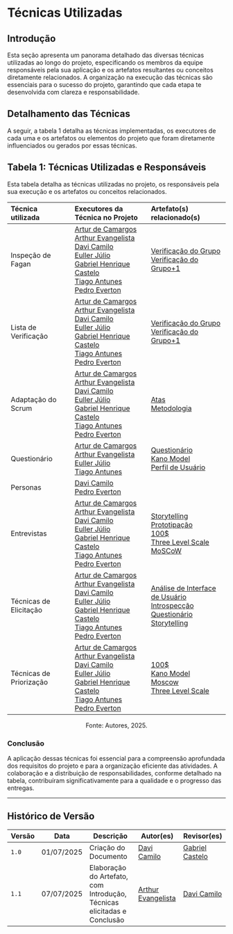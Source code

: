# Técnicas Utilizadas

## Introdução


Esta seção apresenta um panorama detalhado das diversas técnicas utilizadas ao longo do projeto, especificando os membros da equipe responsáveis pela sua aplicação e os artefatos resultantes ou conceitos diretamente relacionados. A organização na execução das técnicas são essenciais para o sucesso do projeto, garantindo que cada etapa te desenvolvida com clareza e responsabilidade.

## Detalhamento das Técnicas

A seguir, a tabela 1 detalha as técnicas implementadas, os executores de cada uma e os artefatos ou elementos do projeto que foram diretamente influenciados ou gerados por essas técnicas.

## Tabela 1: Técnicas Utilizadas e Responsáveis

Esta tabela detalha as técnicas utilizadas no projeto, os responsáveis pela sua execução e os artefatos ou conceitos relacionados.

| Técnica utilizada          | Executores da Técnica no Projeto                                                                                                                                                                                                                                                                                                                                                                                                                         | Artefato(s) relacionado(s)                                                                                                                                                                                                                                                                                                                                                                                                                                                                                                                                                                    |
| :------------------------- | :------------------------------------------------------------------------------------------------------------------------------------------------------------------------------------------------------------------------------------------------------------------------------------------------------------------------------------------------------------------------------------------------------------------------------------------------------- | :------------------------------------------------------------------------------------------------------------------------------------------------------------------------------------------------------------------------------------------------------------------------------------------------------------------------------------------------------------------------------------------------------------------------------------------------------------------------------------------------------------------------------------------------------------------------------------------- |
| Inspeção de Fagan          | [Artur de Camargos](https://github.com/arthurdcr) <br> [Arthur Evangelista](https://github.com/arthurevg) <br> [Davi Camilo](https://github.com/Davicamilo23) <br> [Euller Júlio](https://github.com/Potatoyz908) <br> [Gabriel Henrique Castelo](https://github.com/GabrielCastelo-31) <br> [Tiago Antunes](https://github.com/TiagoBalieiro) <br> [Pedro Everton](https://github.com/pedroeverton217)                                                              | [Verificação do Grupo](https://requisitos-de-software.github.io/2025.1-Cinemark/verifica%C3%A7%C3%B5es/lista-verifica%C3%A7%C3%A3o-01/) <br> [Verificação do Grupo+1](https://requisitos-de-software.github.io/2025.1-Cinemark/verifica%C3%A7%C3%A3o-01%2B1/)                                                                                                                                                                                                                                                                                                                                             |
| Lista de Verificação       | [Artur de Camargos](https://github.com/arthurdcr) <br> [Arthur Evangelista](https://github.com/arthurevg) <br> [Davi Camilo](https://github.com/Davicamilo23) <br> [Euller Júlio](https://github.com/Potatoyz908) <br> [Gabriel Henrique Castelo](https://github.com/GabrielCastelo-31) <br> [Tiago Antunes](https://github.com/TiagoBalieiro) <br> [Pedro Everton](https://github.com/pedroeverton217)                                                              | [Verificação do Grupo](https://requisitos-de-software.github.io/2025.1-Cinemark/verifica%C3%A7%C3%A3o-01/) <br> [Verificação do Grupo+1](https://requisitos-de-software.github.io/2025.1-Cinemark/verifica%C3%A7%C3%A3o-01%2B1/)                                                                                                                                                                                                                                                                                                                                                                            |
| Adaptação do Scrum         | [Artur de Camargos](https://github.com/arthurdcr) <br> [Arthur Evangelista](https://github.com/arthurevg) <br> [Davi Camilo](https://github.com/Davicamilo23) <br> [Euller Júlio](https://github.com/Potatoyz908) <br> [Gabriel Henrique Castelo](https://github.com/GabrielCastelo-31) <br> [Tiago Antunes](https://github.com/TiagoBalieiro) <br> [Pedro Everton](https://github.com/pedroeverton217)                                                              | [Atas](https://requisitos-de-software.github.io/2025.1-Cinemark/verifica%C3%A7%C3%B5es/lista-verifica%C3%A7%C3%A3o-01%2B1/) <br> [Metodologia](https://requisitos-de-software.github.io/2025.1-Cinemark/planejamento/metodologia/)                                                                                                                                                                                                                                                                                                                                                                          |
| Questionário               | [Artur de Camargos](https://github.com/arthurdcr) <br> [Arthur Evangelista](https://github.com/arthurevg) <br> [Euller Júlio](https://github.com/Potatoyz908) <br> [Tiago Antunes](https://github.com/TiagoBalieiro)                                                                                                                                                                                                                                         | [Questionário](https://requisitos-de-software.github.io/2025.1-Cinemark/elicita%C3%A7%C3%A3o/questionario/) <br> [Kano Model](https://requisitos-de-software.github.io/2025.1-Cinemark/prioriza%C3%A7%C3%A3o/kanomodel/) <br> [Perfil de Usuário](https://requisitos-de-software.github.io/2025.1-Cinemark/elicita%C3%A7%C3%A3o/perfilusuario/)                                                                                                                                                                                                                                                                               |
| Personas                   | [Davi Camilo](https://github.com/Davicamilo23) <br> [Pedro Everton](https://github.com/pedroeverton217)                                                                                                                                                                                                                                                                                                                                                          |                                                                                                                                                                                                                                                                                                                                                                                                                                                                                                                                                                                                          |
| Entrevistas                | [Artur de Camargos](https://github.com/arthurdcr) <br> [Arthur Evangelista](https://github.com/arthurevg) <br> [Davi Camilo](https://github.com/Davicamilo23) <br> [Euller Júlio](https://github.com/Potatoyz908) <br> [Gabriel Henrique Castelo](https://github.com/GabrielCastelo-31) <br> [Tiago Antunes](https://github.com/TiagoBalieiro) <br> [Pedro Everton](https://github.com/pedroeverton217)                                                              | [Storytelling](https://requisitos-de-software.github.io/2025.1-Cinemark/verifica%C3%A7%C3%B5es/lista-verifica%C3%A7%C3%A3o-01%2B1/) <br> [Prototipação](https://requisitos-de-software.github.io/2025.1-Cinemark/validacao/prototipacao/) <br> [100$](https://requisitos-de-software.github.io/2025.1-Cinemark/prioriza%C3%A7%C3%A3o/100%24/) <br> [Three Level Scale](https://requisitos-de-software.github.io/2025.1-Cinemark/prioriza%C3%A7%C3%A3o/threelevelscale/) <br> [MoSCoW](https://requisitos-de-software.github.io/2025.1-Cinemark/prioriza%C3%A7%C3%A3o/moscow/) |
| Técnicas de Elicitação     | [Artur de Camargos](https://github.com/arthurdcr) <br> [Arthur Evangelista](https://github.com/arthurevg) <br> [Davi Camilo](https://github.com/Davicamilo23) <br> [Euller Júlio](https://github.com/Potatoyz908) <br> [Gabriel Henrique Castelo](https://github.com/GabrielCastelo-31) <br> [Tiago Antunes](https://github.com/TiagoBalieiro) <br> [Pedro Everton](https://github.com/pedroeverton217)                                                              | [Análise de Interface de Usuário](https://requisitos-de-software.github.io/2025.1-Cinemark/elicita%C3%A7%C3%A3o/analiseUI/) <br> [Introspecção](https://requisitos-de-software.github.io/2025.1-Cinemark/elicita%C3%A7%C3%A3o/introspec%C3%A7%C3%A3o/) <br> [Questionário](https://requisitos-de-software.github.io/2025.1-Cinemark/elicita%C3%A7%C3%A3o/questionario/) <br> [Storytelling](https://requisitos-de-software.github.io/2025.1-Cinemark/elicita%C3%A7%C3%A3o/storytelling/) |
| Técnicas de Priorização    | [Artur de Camargos](https://github.com/arthurdcr) <br> [Arthur Evangelista](https://github.com/arthurevg) <br> [Davi Camilo](https://github.com/Davicamilo23) <br> [Euller Júlio](https://github.com/Potatoyz908) <br> [Gabriel Henrique Castelo](https://github.com/GabrielCastelo-31) <br> [Tiago Antunes](https://github.com/TiagoBalieiro) <br> [Pedro Everton](https://github.com/pedroeverton217)                                                              | [100$](https://requisitos-de-software.github.io/2025.1-Cinemark/prioriza%C3%A7%C3%A3o/100%24/) <br> [Kano Model](https://requisitos-de-software.github.io/2025.1-Cinemark/prioriza%C3%A7%C3%A3o/kanomodel/) <br> [Moscow](https://requisitos-de-software.github.io/2025.1-Cinemark/prioriza%C3%A7%C3%A3o/moscow/) <br> [Three Level Scale](https://requisitos-de-software.github.io/2025.1-Cinemark/prioriza%C3%A7%C3%A3o/threelevelscale/) |

<p style="text-align: center;">Fonte: Autores, 2025.</p>


### Conclusão

A aplicação dessas técnicas foi essencial para a compreensão aprofundada dos requisitos do projeto e para a organização eficiente das atividades. A colaboração e a distribuição de responsabilidades, conforme detalhado na tabela, contribuíram significativamente para a qualidade e o progresso das entregas. 

---
## Histórico de Versão

| Versão | Data          | Descrição                          | Autor(es)     |  Revisor(es)  |
| ------ | ------------- | ---------------------------------- | ------------- | ------------- |
| `1.0`  |  01/07/2025 |  Criação do Documento | [Davi Camilo](https://github.com/Davicamilo23)  | [Gabriel Castelo](https://github.com/GabrielCastelo-31) |
| `1.1`  |  07/07/2025 |  Elaboração do Artefato, com Introdução, Técnicas elicitadas e Conclusão | [Arthur Evangelista](https://github.com/arthurevg)  | [Davi Camilo](https://github.com/Davicamilo23) |
